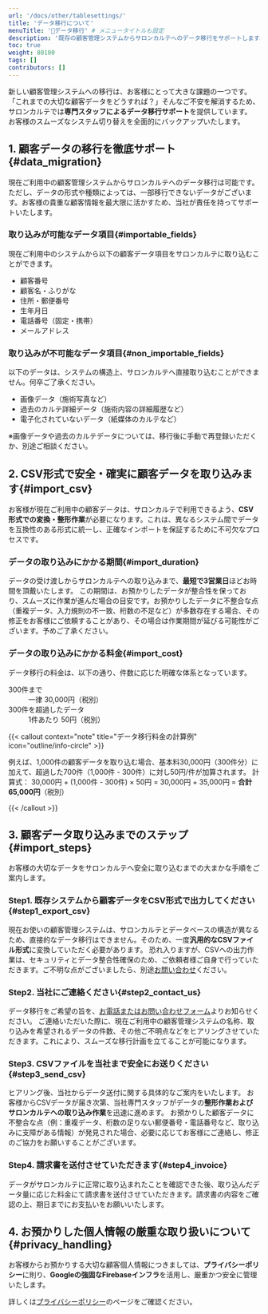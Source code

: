 ```yaml
---
url: '/docs/other/tablesettings/'
title: 'データ移行について'
menuTitle: '💾データ移行' # メニュータイトルも設定
description: '既存の顧客管理システムからサロンカルテへのデータ移行をサポートします。CSV形式での顧客データ取り込み可否、料金、手順、期間、個人情報の安全な取り扱いについて詳しく解説。安心してスムーズなシステム移行を実現しましょう。'
toc: true
weight: 80100
tags: []
contributors: []
---
```


新しい顧客管理システムへの移行は、お客様にとって大きな課題の一つです。
「これまでの大切な顧客データをどうすれば？」そんなご不安を解消するため、サロンカルテでは**専門スタッフによるデータ移行サポート**を提供しています。
お客様のスムーズなシステム切り替えを全面的にバックアップいたします。

## 1. 顧客データの移行を徹底サポート{#data_migration}

現在ご利用中の顧客管理システムからサロンカルテへのデータ移行は可能です。ただし、データの形式や種類によっては、一部移行できないデータがございます。お客様の貴重な顧客情報を最大限に活かすため、当社が責任を持ってサポートいたします。

### 取り込みが可能なデータ項目{#importable_fields}

現在ご利用中のシステムから以下の顧客データ項目をサロンカルテに取り込むことができます。

<ul>
  <li>顧客番号</li>
  <li>顧客名・ふりがな</li>
  <li>住所・郵便番号</li>
  <li>生年月日</li>
  <li>電話番号（固定・携帯）</li>
  <li>メールアドレス</li>
</ul>

### 取り込みが不可能なデータ項目{#non_importable_fields}

以下のデータは、システムの構造上、サロンカルテへ直接取り込むことができません。何卒ご了承ください。

<ul>
  <li>画像データ（施術写真など）</li>
  <li>過去のカルテ詳細データ（施術内容の詳細履歴など）</li>
  <li>電子化されていないデータ（紙媒体のカルテなど）</li>
</ul>
<p class="mt-3 text-muted">
  ※画像データや過去のカルテデータについては、移行後に手動で再登録いただくか、別途ご相談ください。
</p>

## 2. CSV形式で安全・確実に顧客データを取り込みます{#import_csv}

お客様が現在ご利用中の顧客データは、サロンカルテで利用できるよう、**CSV形式での変換・整形作業**が必要になります。これは、異なるシステム間でデータを互換性のある形式に統一し、正確なインポートを保証するために不可欠なプロセスです。

### データの取り込みにかかる期間{#import_duration}

データの受け渡しからサロンカルテへの取り込みまで、**最短で3営業日**ほどお時間を頂戴いたします。
この期間は、お預かりしたデータが整合性を保っており、スムーズに作業が進んだ場合の目安です。お預かりしたデータに不整合な点（重複データ、入力規則の不一致、桁数の不足など）が多数存在する場合、その修正をお客様にご依頼することがあり、その場合は作業期間が延びる可能性がございます。予めご了承ください。

### データの取り込みにかかる料金{#import_cost}

データ移行の料金は、以下の通り、件数に応じた明確な体系となっています。

<dl class="basic">
  <dt>300件まで</dt>
  <dd>一律 30,000円（税別）</dd>
  <dt>300件を超過したデータ</dt>
  <dd>1件あたり 50円（税別）</dd>
</dl>

{{< callout context="note" title="データ移行料金の計算例" icon="outline/info-circle" >}}

例えば、1,000件の顧客データを取り込む場合、基本料30,000円（300件分）に加えて、超過した700件（1,000件 - 300件）に対し50円/件が加算されます。
計算式： 30,000円 + (1,000件 - 300件) × 50円 = 30,000円 + 35,000円 = **合計 65,000円**（税別）

{{< /callout >}}

## 3. 顧客データ取り込みまでのステップ{#import_steps}

お客様の大切なデータをサロンカルテへ安全に取り込むまでの大まかな手順をご案内します。

### Step1. 既存システムから顧客データをCSV形式で出力してください{#step1_export_csv}

現在お使いの顧客管理システムは、サロンカルテとデータベースの構造が異なるため、直接的なデータ移行はできません。そのため、一度**汎用的なCSVファイル形式**に変換していただく必要があります。
恐れ入りますが、CSVへの出力作業は、セキュリティとデータ整合性確保のため、ご依頼者様ご自身で行っていただきます。ご不明な点がございましたら、別途[お問い合わせ](/docs/system/inquery/)ください。

### Step2. 当社にご連絡ください{#step2_contact_us}

データ移行をご希望の旨を、[お電話またはお問い合わせフォーム](/docs/system/inquery/)よりお知らせください。
ご連絡いただいた際に、現在ご利用中の顧客管理システムの名称、取り込みを希望されるデータの件数、その他ご不明点などをヒアリングさせていただきます。これにより、スムーズな移行計画を立てることが可能になります。

### Step3. CSVファイルを当社まで安全にお送りください{#step3_send_csv}

ヒアリング後、当社からデータ送付に関する具体的なご案内をいたします。
お客様からCSVデータが届き次第、当社専門スタッフがデータの**整形作業およびサロンカルテへの取り込み作業**を迅速に進めます。
お預かりした顧客データに不整合な点（例：重複データ、桁数の足りない郵便番号・電話番号など、取り込みに支障がある情報）が発見された場合、必要に応じてお客様にご連絡し、修正のご協力をお願いすることがございます。

### Step4. 請求書を送付させていただきます{#step4_invoice}

データがサロンカルテに正常に取り込まれたことを確認できた後、取り込んだデータ量に応じた料金にて請求書を送付させていただきます。請求書の内容をご確認の上、期日までにお支払いをお願いいたします。

## 4. お預かりした個人情報の厳重な取り扱いについて{#privacy_handling}

お客様からお預かりする大切な顧客個人情報につきましては、**プライバシーポリシー**に則り、**Googleの強固なFirebaseインフラ**を活用し、厳重かつ安全に管理いたします。

詳しくは[プライバシーポリシー](/docs/system/privacy/)のページをご確認ください。